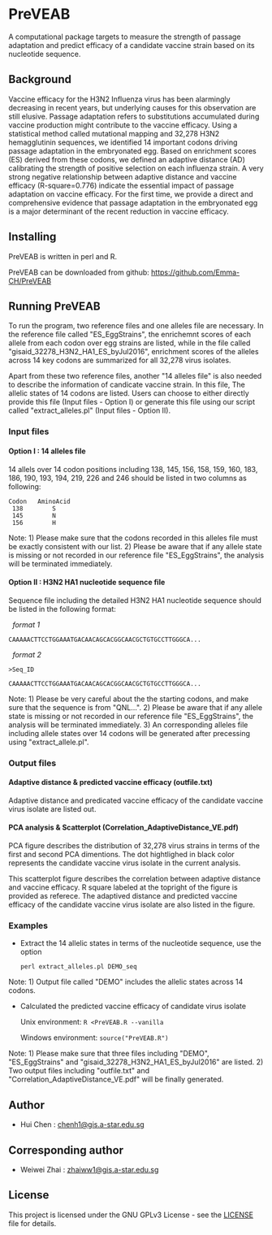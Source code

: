 # PreVEAB
A computational package targets to measure the strength of passage adaptation and predict efficacy of a candidate vaccine strain based on its nucleotide sequence.


## Background
Vaccine efficacy for the H3N2 Influenza virus has been alarmingly decreasing in recent years, but underlying causes for this observation are still elusive. Passage adaptation refers to substitutions accumulated during vaccine production might contribute to the vaccine efficacy. Using a statistical method called mutational mapping and 32,278 H3N2 hemagglutinin sequences, we identified 14 important codons driving passage adaptation in the embryonated egg. Based on enrichment scores (ES) derived from these codons, we defined an adaptive distance (AD) calibrating the strength of positive selection on each influenza strain. A very strong negative relationship between adaptive distance and vaccine efficacy (R-square=0.776) indicate the essential impact of passage adaptation on vaccine efficacy. For the first time, we provide a direct and comprehensive evidence that passage adaptation in the embryonated egg is a major determinant of the recent reduction in vaccine efficacy.


## Installing

PreVEAB is written in perl and R.

PreVEAB can be downloaded from github: https://github.com/Emma-CH/PreVEAB


## Running PreVEAB

To run the program, two reference files and one alleles file are necessary. In the reference file called "ES_EggStrains", the enrichemnt scores of each allele from each codon over egg strains are listed, while in the file called "gisaid_32278_H3N2_HA1_ES_byJul2016", enrichment scores of the alleles across 14 key codons are summarized for all 32,278 virus isolates. 

Apart from these two reference files, another "14 alleles file" is also needed to describe the information of candicate vaccine strain. In this file, The allelic states of 14 codons are listed. Users can choose to either directly provide this file (Input files - Option I) or generate this file using our script called "extract_alleles.pl" (Input files - Option II).


### Input files

#### Option I : 14 alleles file

14 allels over 14 codon positions including 138, 145, 156, 158, 159, 160, 183, 186, 190, 193, 194, 219, 226 and 246 should be listed in two columns as following:

    Codon   AminoAcid
     138        S
     145        N 
     156        H

Note: 1) Please make sure that the codons recorded in this alleles file must be exactly consistent with our list.
2) Please be aware that if any allele state is missing or not recorded in our reference file "ES_EggStrains", the analysis will be terminated immediately.

#### Option II : H3N2 HA1 nucleotide sequence file

 Sequence file including the detailed H3N2 HA1 nucleotide sequence should be listed in the following format:
    
    *format 1*
    
    CAAAAACTTCCTGGAAATGACAACAGCACGGCAACGCTGTGCCTTGGGCA...
    
    *format 2*
    
    >Seq_ID
    
    CAAAAACTTCCTGGAAATGACAACAGCACGGCAACGCTGTGCCTTGGGCA...

Note: 1) Please be very careful about the the starting codons, and make sure that the sequence is from "QNL...".
2) Please be aware that if any allele state is missing or not recorded in our reference file "ES_EggStrains", the analysis will be terminated immediately.
3) An corresponding alleles file including allele states over 14 codons will be generated after precessing using "extract_allele.pl".

### Output files

#### Adaptive distance & predicted vaccine efficacy (outfile.txt)

Adaptive distance and predicated vaccine efficacy of the candidate vaccine virus isolate are listed out.

#### PCA analysis & Scatterplot (Correlation_AdaptiveDistance_VE.pdf)

PCA figure describes the distribution of 32,278 virus strains in terms of the first and second PCA dimentions. The dot hightlighed in black color represents the candidate vaccine virus isolate in the current analysis.

This scatterplot figure describes the correlation between adaptive distance and vaccine efficacy. R square labeled at the topright of the figure is provided as referece. The adaptived distance and predicted vaccine efficacy of the candidate vaccine virus isolate are also listed in the figure.

### Examples

* Extract the 14 allelic states in terms of the nucleotide sequence, use the option

    `perl extract_alleles.pl DEMO_seq`

Note: 1) Output file called "DEMO" includes the allelic states across 14 codons.

* Calculated the predicted vaccine efficacy of candidate virus isolate

    Unix environment:
    `R <PreVEAB.R --vanilla`
    
    Windows environment: 
    `source("PreVEAB.R")`

Note: 1) Please make sure that three files including "DEMO", "ES_EggStrains" and "gisaid_32278_H3N2_HA1_ES_byJul2016" are listed.
2) Two output files including "outfile.txt" and "Correlation_AdaptiveDistance_VE.pdf" will be finally generated.


## Author

* Hui Chen : chenh1@gis.a-star.edu.sg


## Corresponding author

*   Weiwei Zhai : zhaiww1@gis.a-star.edu.sg


## License

This project is licensed under the GNU GPLv3 License - see the
[LICENSE](LICENSE) file for details.
